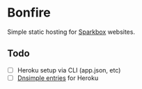 # Bonfire

Simple static hosting for [Sparkbox](http://seesparkbox.com) websites.


## Todo
- [ ] Heroku setup via CLI (app.json, etc)
- [ ] [Dnsimple entries](https://developer.dnsimple.com/) for Heroku
